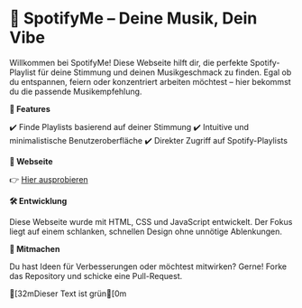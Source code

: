 # 🎵 SpotifyMe – Deine Musik, Dein Vibe

Willkommen bei SpotifyMe! Diese Webseite hilft dir, die perfekte Spotify-Playlist für deine Stimmung und deinen Musikgeschmack zu finden. Egal ob du entspannen, feiern oder konzentriert arbeiten möchtest – hier bekommst du die passende Musikempfehlung.

**🚀 Features**

✔️ Finde Playlists basierend auf deiner Stimmung
✔️ Intuitive und minimalistische Benutzeroberfläche
✔️ Direkter Zugriff auf Spotify-Playlists

**🔗 Webseite**

👉 [Hier ausprobieren](https://malterein.github.io/SpotifyMe/)

**🛠️ Entwicklung**

Diese Webseite wurde mit HTML, CSS und JavaScript entwickelt. Der Fokus liegt auf einem schlanken, schnellen Design ohne unnötige Ablenkungen.

**📌 Mitmachen**

Du hast Ideen für Verbesserungen oder möchtest mitwirken? Gerne! Forke das Repository und schicke eine Pull-Request.

[32mDieser Text ist grün[0m
